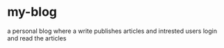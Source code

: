 # my-blog
a personal blog where a write publishes articles and intrested users login and read the articles

